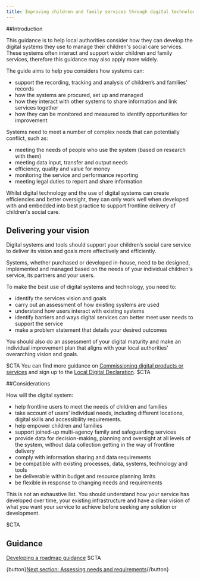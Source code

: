 ```yaml
---
title: Improving children and family services through digital technology
---
```


##Introduction

This guidance is to help local authorities consider how they can develop the digital systems they use to manage their children's social care services. These systems often interact and support wider children and family services, therefore this guidance may also apply more widely. 

The guide aims to help you considers how systems can:

* support the recording, tracking and analysis of children’s and families’ records 
* how the systems are procured, set up and managed
* how they interact with other systems to share information and link services together
* how they can be monitored and measured to identify opportunities for improvement

Systems need to meet a number of complex needs that can potentially conflict, such as:

* meeting the needs of people who use the system (based on research with them)
* meeting data input, transfer and output needs
* efficiency, quality and value for money
* monitoring the service and performance reporting
* meeting legal duties to report and share information

Whilst digital technology and the use of digital systems can create efficiencies and better oversight, they can only work well when developed with and embedded into best practice to support frontline delivery of children's social care. 

## Delivering your vision

Digital systems and tools should support your children’s social care service to deliver its vision and goals more effectively and efficiently. 

Systems, whether purchased or developed in-house, need to be designed, implemented and managed based on the needs of your individual children's service, its partners and your users.  

To make the best use of digital systems and technology, you need to:

* identify the services vision and goals
* carry out an assessment of how existing systems are used
* understand how users interact with existing systems 
* identify barriers and ways digital services can better meet user needs to support the service 
* make a problem statement that details your desired outcomes

You should also do an assessment of your digital maturity and make an individual improvement plan that aligns with your local authorities' overarching vision and goals. 

$CTA
You can find more guidance on [Commissioning digital products or services](https://www.digitalbuyingguide.org/en/guide/) and sign up to the [Local Digital Declaration](https://www.localdigital.gov.uk/declaration/).
$CTA

##Considerations

How will the digital system:

* help frontline users to meet the needs of children and families
* take account of users’ individual needs, including different locations, digital skills and accessibility requirements.
* help empower children and families 
* support joined-up multi-agency family and safeguarding services
* provide data for decision-making, planning and oversight at all levels of the system, without data collection getting in the way of frontline delivery 
* comply with information sharing and data requirements 
* be compatible with existing processes, data, systems, technology and tools
* be deliverable within budget and resource planning limits
* be flexible in response to changing needs and requirements 

This is not an exhaustive list. You should understand how your service has developed over time, your existing infrastructure and have a clear vision of what you want your service to achieve before seeking any solution or development.

$CTA
## Guidance
[Developing a roadmap guidance](https://www.gov.uk/service-manual/agile-delivery/developing-a-roadmap)
$CTA

{button}[Next section: Assessing needs and requirements](/user-needs){/button}
